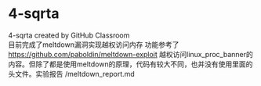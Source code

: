 # 4-sqrta
4-sqrta created by GitHub Classroom<br>
目前完成了meltdown漏洞实现越权访问内存 功能参考了 https://github.com/paboldin/meltdown-exploit 越权访问linux_proc_banner的内容。但除了都是使用meltdown的原理，代码有较大不同，也并没有使用里面的头文件。实验报告 /meltdown_report.md 

